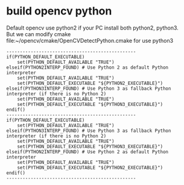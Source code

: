 # build opencv python

Default opencv use python2 if your PC install both python2, python3.	<br>
But we can modify cmake file:~/opencv/cmake/OpenCVDetectPython.cmake for use python3 <br>

```
------------------------------------------------
if(PYTHON_DEFAULT_EXECUTABLE)
    set(PYTHON_DEFAULT_AVAILABLE "TRUE")
elseif(PYTHON2INTERP_FOUND) # Use Python 2 as default Python interpreter
    set(PYTHON_DEFAULT_AVAILABLE "TRUE")
    set(PYTHON_DEFAULT_EXECUTABLE "${PYTHON2_EXECUTABLE}")
elseif(PYTHON3INTERP_FOUND) # Use Python 3 as fallback Python interpreter (if there is no Python 2)
    set(PYTHON_DEFAULT_AVAILABLE "TRUE")
    set(PYTHON_DEFAULT_EXECUTABLE "${PYTHON3_EXECUTABLE}")
endif()
------------------------------------------------
if(PYTHON_DEFAULT_EXECUTABLE)
    set(PYTHON_DEFAULT_AVAILABLE "TRUE")
elseif(PYTHON3INTERP_FOUND) # Use Python 3 as fallback Python interpreter (if there is no Python 2)
    set(PYTHON_DEFAULT_AVAILABLE "TRUE")
    set(PYTHON_DEFAULT_EXECUTABLE "${PYTHON3_EXECUTABLE}")
elseif(PYTHON2INTERP_FOUND) # Use Python 2 as default Python interpreter
    set(PYTHON_DEFAULT_AVAILABLE "TRUE")
    set(PYTHON_DEFAULT_EXECUTABLE "${PYTHON2_EXECUTABLE}")
endif()
------------------------------------------------
```


